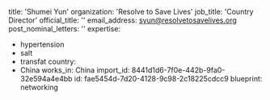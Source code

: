 title: 'Shumei Yun'
organization: 'Resolve to Save Lives'
job_title: 'Country Director'
official_title: ''
email_address: syun@resolvetosavelives.org
post_nominal_letters: ''
expertise:
  - hypertension
  - salt
  - transfat
country:
  - China
works_in: China
import_id: 8441d1d6-7f0e-442b-9fa0-32e594a4e4bb
id: fae5454d-7d20-4128-9c98-2c18225cdcc9
blueprint: networking
